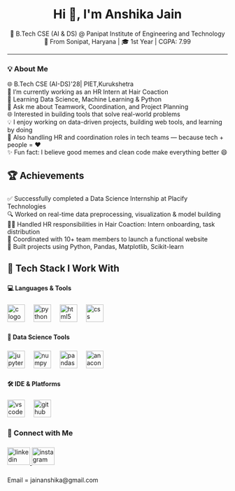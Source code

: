 <h1 align="center">Hi 👋, I'm Anshika Jain</h1>

<p align="center">
  🌱 B.Tech CSE (AI & DS) @ Panipat Institute of Engineering and Technology  
  <br>📍 From Sonipat, Haryana | 🎓 1st Year | CGPA: 7.99
</p>

---

### 💡 About Me
<p align="left">🌐 B.Tech CSE (AI-DS)'28| PIET,Kurukshetra  <br>🔭 I’m currently working as an HR Intern at Hair Coaction<br>🤖 Learning Data Science, Machine Learning & Python<br>💬 Ask me about Teamwork, Coordination, and Project Planning<br>🌐 Interested in building tools that solve real-world problems<br>💡 I enjoy working on data-driven projects, building web tools, and learning by doing  <br>🤝 Also handling HR and coordination roles in tech teams — because tech + people = ❤<br>✨ Fun fact: I believe good memes and clean code make everything better 😄</p>

###

<h2 align="left">🏆 Achievements</h2>

###

<p align="left">✅ Successfully completed a Data Science Internship at Placify Technologies  <br>🔍 Worked on real-time data preprocessing, visualization & model building  <br>👩‍💼 Handled HR responsibilities in Hair Coaction: Intern onboarding, task distribution  <br>🌟 Coordinated with 10+ team members to launch a functional website  <br>🚀 Built projects using Python, Pandas, Matplotlib, Scikit-learn</p>

###

<h2 align="left">🚀 Tech Stack I Work With</h2>

###

<h4 align="left">💻 Languages & Tools</h4>

###

<div align="left">
  <img src="https://cdn.jsdelivr.net/gh/devicons/devicon/icons/c/c-original.svg" height="40" alt="c logo"  />
  <img width="12" />
  <img src="https://cdn.jsdelivr.net/gh/devicons/devicon/icons/python/python-original.svg" height="40" alt="python logo"  />
  <img width="12" />
  <img src="https://cdn.jsdelivr.net/gh/devicons/devicon/icons/html5/html5-original.svg" height="40" alt="html5 logo"  />
  <img width="12" />
  <img src="https://cdn.jsdelivr.net/gh/devicons/devicon/icons/css3/css3-original.svg" height="40" alt="css logo"  />
</div>

###

<h4 align="left">🧠 Data Science Tools</h4>

###

<div align="left">
  <img src="https://cdn.jsdelivr.net/gh/devicons/devicon/icons/jupyter/jupyter-original.svg" height="40" alt="jupyter logo"  />
  <img width="12" />
  <img src="https://cdn.jsdelivr.net/gh/devicons/devicon/icons/numpy/numpy-original.svg" height="40" alt="numpy logo"  />
  <img width="12" />
  <img src="https://cdn.jsdelivr.net/gh/devicons/devicon/icons/pandas/pandas-original.svg" height="40" alt="pandas logo"  />
  <img width="12" />
  <img src="https://cdn.jsdelivr.net/gh/devicons/devicon/icons/anaconda/anaconda-original.svg" height="40" alt="anaconda logo"  />
</div>

###

<h4 align="left">🛠 IDE & Platforms</h4>

###

<div align="left">
  <img src="https://cdn.jsdelivr.net/gh/devicons/devicon/icons/vscode/vscode-original.svg" height="40" alt="vscode logo"  />
  <img width="12" />
  <img src="https://cdn.jsdelivr.net/gh/devicons/devicon/icons/github/github-original.svg" height="40" alt="github logo"  />
</div>

###

<h3 align="left">🤝 Connect with Me</h3>

###

<div align="left">
  <a href="https://www.linkedin.com/in/anshika-jain-b30172346?utm_source=share&utm_campaign=share_via&utm_content=profile&utm_medium=android_app" target="_blank">
    <img src="https://raw.githubusercontent.com/maurodesouza/profile-readme-generator/master/src/assets/icons/social/linkedin/default.svg" width="52" height="40" alt="linkedin logo"  />
  </a>
  <a href="https://www.instagram.com/itzan.shika5?igsh=MTc0Z2FxanAxcTlmNA==" target="_blank">
    <img src="https://raw.githubusercontent.com/maurodesouza/profile-readme-generator/master/src/assets/icons/social/instagram/default.svg" width="52" height="40" alt="instagram logo"  />
  </a>
</div>

###

<p align="left">Email = jainanshika@gmail.com</p>



